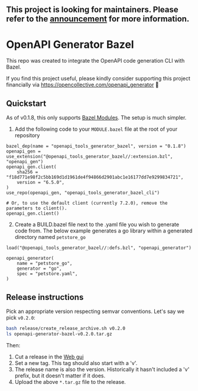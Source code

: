 ## This project is looking for maintainers. Please refer to the [announcement](https://github.com/OpenAPITools/openapi-generator-bazel/issues/60) for more information.

# OpenAPI Generator Bazel

This repo was created to integrate the OpenAPI code generation CLI with Bazel.

If you find this project useful, please kindly consider supporting this project financially via https://opencollective.com/openapi_generator :pray:

## Quickstart

As of v0.1.8, this only supports [Bazel Modules](https://bazel.build/external/module).  The setup is much simpler.

1. Add the following code to your  `MODULE.bazel` file at the root of your repository

```
bazel_dep(name = "openapi_tools_generator_bazel", version = "0.1.8")
openapi_gen = use_extension("@openapi_tools_generator_bazel//:extension.bzl", "openapi_gen")
openapi_gen.client(
    sha256 = "f18d771e98f2c5bb169d1d1961de4f94866d2901abc1e16177dd7e9299834721",
    version = "6.5.0",
)
use_repo(openapi_gen, "openapi_tools_generator_bazel_cli")

# Or, to use the default client (currently 7.2.0), remove the parameters to client().
openapi_gen.client() 
```

2. Create a BUILD.bazel file next to the .yaml file you wish to generate code from.
   The below example generates a go library within a generated directory named `petstore_go`

```
load("@openapi_tools_generator_bazel//:defs.bzl", "openapi_generator")

openapi_generator(
    name = "petstore_go",
    generator = "go",
    spec = "petstore.yaml",
)
```

## Release instructions

Pick an appropriate version respecting semvar conventions.  Let's say we pick `v0.2.0`:

```sh
bash release/create_release_archive.sh v0.2.0 
ls openapi-generator-bazel-v0.2.0.tar.gz
```

Then:
1. Cut a release in the [Web gui](https://github.com/OpenAPITools/openapi-generator-bazel/releases/new)
1. Set a new tag.  This tag should also start with a 'v'.
1. The release name is also the version.  Historically it hasn't included a 'v' prefix, but it doesn't matter if it does.
1. Upload the above `*.tar.gz` file to the release.
